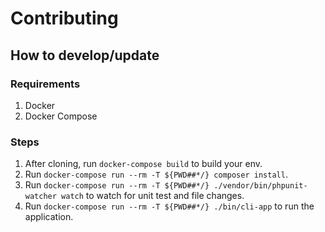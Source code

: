 # Contributing
## How to develop/update
### Requirements
1.   Docker
1.   Docker Compose

### Steps
1.   After cloning, run `docker-compose build` to build your env.
1.   Run `docker-compose run --rm -T ${PWD##*/} composer install`.
1.   Run `docker-compose run --rm -T ${PWD##*/} ./vendor/bin/phpunit-watcher watch` to watch for unit test and file changes.
1.   Run `docker-compose run --rm -T ${PWD##*/} ./bin/cli-app` to run the application.

